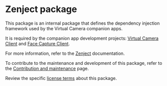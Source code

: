 # Zenject package

This package is an internal package that defines the dependency injection framework used by the Virtual Camera companion apps.

It is required by the companion app development projects: [Virtual Camera Client](../../CompanionApps/VirtualCamera/VirtualCameraClient) and [Face Capture Client](../../CompanionApps/FaceCapture/FaceCaptureClient).

For more information, refer to the [Zenject](https://github.com/modesttree/zenject) documentation.

To contribute to the maintenance and development of this package, refer to the [Contribution and maintenance](../../CONTRIBUTING.md) page.

Review the specific [license terms](LICENSE.md) about this package.
